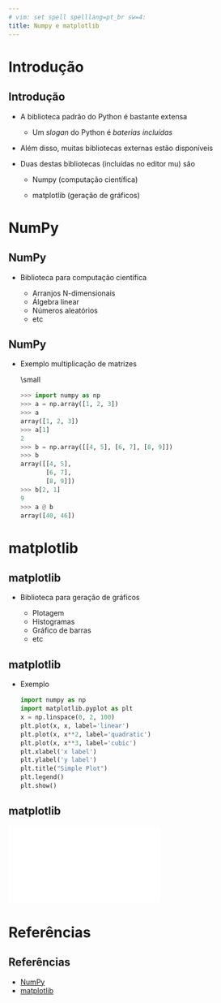 ```yaml
---
# vim: set spell spelllang=pt_br sw=4:
title: Numpy e matplotlib
---
```


Introdução
==========

## Introdução

- A biblioteca padrão do Python é bastante extensa

    - Um _slogan_ do Python é _baterias incluídas_

- Além disso, muitas bibliotecas externas estão disponíveis

- Duas destas bibliotecas (incluídas no editor mu) são

    - Numpy (computação científica)

    - matplotlib (geração de gráficos)



NumPy
=====

## NumPy

- Biblioteca para computação científica

    - Arranjos N-dimensionais
    - Álgebra linear
    - Números aleatórios
    - etc


## NumPy

- Exemplo multiplicação de matrizes

    \small

    ```python
    >>> import numpy as np
    >>> a = np.array([1, 2, 3])
    >>> a
    array([1, 2, 3])
    >>> a[1]
    2
    >>> b = np.array([[4, 5], [6, 7], [8, 9]])
    >>> b
    array([[4, 5],
           [6, 7],
           [8, 9]])
    >>> b[2, 1]
    9
    >>> a @ b
    array([40, 46])
    ```


matplotlib
==========

## matplotlib

- Biblioteca para geração de gráficos

    - Plotagem
    - Histogramas
    - Gráfico de barras
    - etc


## matplotlib

- Exemplo

    ```python
    import numpy as np
    import matplotlib.pyplot as plt
    x = np.linspace(0, 2, 100)
    plt.plot(x, x, label='linear')
    plt.plot(x, x**2, label='quadratic')
    plt.plot(x, x**3, label='cubic')
    plt.xlabel('x label')
    plt.ylabel('y label')
    plt.title("Simple Plot")
    plt.legend()
    plt.show()
    ```

## matplotlib

![](imagens/matplotlib.pdf)


Referências
===========

## Referências

- [NumPy](https://numpy.or)
- [matplotlib](https://numpy.or)
